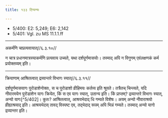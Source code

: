 ```yaml
---
title: १३३ टिप्पन्यः

---
```

- 5/400: E2: 5,249; E6: 2,142
- 5/401: Vgl. zu MS 11.1.1.ff

____________________________________________


अकर्मणि चाप्रत्यवायात्//६.३.१०//

न चात्र प्रधानमात्रस्याकर्मणि प्रत्यवाय उच्यते, यथा दर्शपूर्णमासयोः। तस्माद् अपि न विगुणम् एवंलक्षणकं कर्म प्रयोक्तव्यम् इति।


____________________________________________


क्रियाणाम् आश्रितत्वात् द्रव्यान्तरे विभागः स्यात्//६.३.११//

दर्शपूर्णमासयागः पुरोडाशेनोक्तः, स च पुरोडाशो व्रीहिमयः कर्तव्य इति श्रूयते। तत्रैतच् चिन्त्यते, यदि नीवारमयेन पुरोडाशेन यागः क्रियेत, किं स एव यागः स्यात्, उतान्य इति। किं प्राप्तम्? द्रव्यान्तरे विभागः स्यात्, अन्यो यागः[^5/402]। कुतः? आश्रितत्वात्, आश्रयभेदाद् धि गम्यते विशेषः। अयम् अन्यो नीवाराश्रयो व्रीह्याश्रयाद् इति। आश्रयभेदस् तावद् विस्पष्ट एव, तद्भेदाद् रूपम् अपि भिन्नं गम्यते। तस्माद् अन्यो यागो द्रव्यान्तर इति।
